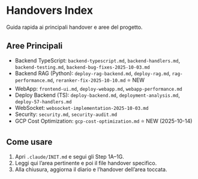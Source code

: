 # Handovers Index

Guida rapida ai principali handover e aree del progetto.

## Aree Principali
- Backend TypeScript: `backend-typescript.md`, `backend-handlers.md`, `backend-testing.md`, `backend-bug-fixes-2025-10-03.md`
- Backend RAG (Python): `deploy-rag-backend.md`, `deploy-rag.md`, `rag-performance.md`, `reranker-fix-2025-10-10.md` ⭐ NEW
- WebApp: `frontend-ui.md`, `deploy-webapp.md`, `webapp-performance.md`
- Deploy Backend (TS): `deploy-backend.md`, `deployment-analysis.md`, `deploy-57-handlers.md`
- WebSocket: `websocket-implementation-2025-10-03.md`
- Security: `security.md`, `security-audit.md`
- GCP Cost Optimization: `gcp-cost-optimization.md` ⭐ NEW (2025-10-14)

## Come usare
1) Apri `.claude/INIT.md` e segui gli Step 1A–1G.
2) Leggi qui l’area pertinente e poi il file handover specifico.
3) Alla chiusura, aggiorna il diario e l’handover dell’area toccata.

